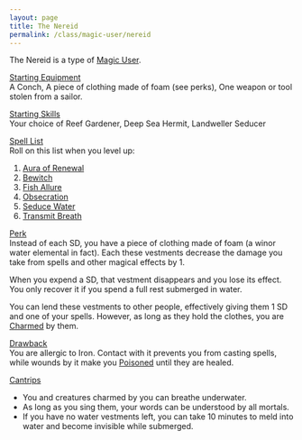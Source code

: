 ```yaml
---
layout: page
title: The Nereid
permalink: /class/magic-user/nereid
---
```


The Nereid is a type of [Magic User](/class/magic-user).

<ins>Starting Equipment</ins><br>
A Conch, A piece of clothing made of foam (see perks), One weapon or tool stolen from a sailor.

<ins>Starting Skills</ins><br>
Your choice of Reef Gardener, Deep Sea Hermit, Landweller Seducer

<ins>Spell List</ins><br>
Roll on this list when you level up:
1. [Aura of Renewal](https://saltygoo.github.io/2020/11/13/aura-of-renewal/)
1. [Bewitch](https://saltygoo.github.io/2020/11/13/bewitch/)
1. [Fish Allure](https://saltygoo.github.io/2020/11/12/animal-allure/)
1. [Obsecration](https://saltygoo.github.io/2020/11/13/obsecration/)
1. [Seduce Water](https://saltygoo.github.io/2020/11/13/seduce-water/)
1. [Transmit Breath](https://saltygoo.github.io/2020/11/13/transmit-breath/)

<ins>Perk</ins><br>
Instead of each SD, you have a piece of clothing made of foam (a winor water elemental in fact). Each these vestments decrease the damage you take from spells and other magical effects by 1.

When you expend a SD, that vestment disappears and you lose its effect. You only recover it if you spend a full rest submerged in water.

You can lend these vestments to other people, effectively giving them 1 SD and one of your spells. However, as long as they hold the clothes, you are [Charmed](https://saltygoo.github.io/2020/11/10/extra-rules/#conditions) by them.

<ins>Drawback</ins><br>
You are allergic to Iron. Contact with it prevents you from casting spells, while wounds by it make you [Poisoned](https://saltygoo.github.io/2020/11/10/extra-rules/#conditions) until they are healed.

<ins>Cantrips</ins>
- You and creatures charmed by you can breathe underwater.
- As long as you sing them, your words can be understood by all mortals.
- If you have no water vestments left, you can take 10 minutes to meld into water and become invisible while submerged.
